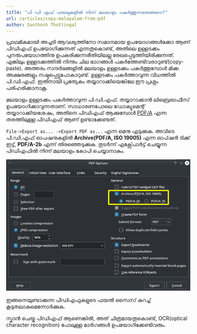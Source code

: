 ```yaml
---
title: "പി ഡി എഫ് ഫയലുകളിൽ നിന്ന് മലയാളം പകർത്തുന്നതെങ്ങനെ?"
url: /articles/copy-malayalam-from-pdf
author: Santhosh Thottingal
---
```


പ്രാഥമികമായി അച്ചടി ആവശ്യത്തിനോ സമാനമായ ഉപയോഗങ്ങൾക്കോ ആണ് പിഡിഎഫ് ഉപയോഗിക്കുന്നത് എന്നതുകൊണ്ട്, അതിലെ ഉള്ളടക്കം പുനരുപയോഗത്തിനു ഉപകരിക്കുന്നരീതിയിലല്ല രേഖപ്പെടുത്തിയിരിക്കുന്നത്. എങ്കിലും ഉള്ളടക്കത്തിൽ നിന്നും ചില ഭാഗങ്ങൾ പകർത്തേണ്ടിവരാറുണ്ട്(copy-paste). അത്തരം സന്ദർഭങ്ങളിൽ മലയാളം ഉള്ളടക്കം പകർത്തുമ്പോൾ മിക്ക അക്ഷരങ്ങളും നഷ്ടപ്പെട്ടുപോകാറുണ്ട്. ഉള്ളടക്കം പകർത്താവുന്ന വിധത്തിൽ പി.ഡി.എഫ്. ഇതിനായി പ്രത്യേകം തയ്യാറാക്കിയെങ്കിലേ ഈ പ്രശ്നം പരിഹരിക്കാനാകൂ.

മലയാളം ഉള്ളടക്കം പകർത്താവുന്ന പി.ഡി.എഫ്. തയ്യാറാക്കാൻ ലിബ്രെഓഫീസ് ഉപയോഗിക്കാവുന്നതാണ്. സാധാരണപോലെ ഡോക്യുമെന്റ് തയ്യാറാക്കിയശേഷം, അതിനെ പിഡിഎഫ് ആക്കുമ്പോൾ [PDF/A](https://en.wikipedia.org/wiki/PDF/A) എന്ന തരത്തിലുള്ള പിഡിഎഫ് ആണ് ഉണ്ടാക്കേണ്ടത്.

`File->Export as... ->Export PDF as...` എന്ന മെനു എടുക്കുക. അവിടെ പി.ഡി.എഫ് ഓപഷനുകളിൽ **Archive(PDF/A, ISO 19005)** എന്ന ഓപ്ഷൻ ടിക്ക് ഇട്ട്, **PDF/A-2b** എന്ന് തിരഞ്ഞെടുക്കുക. തുടർന്ന് എക്സ്പോർട്ട് ചെയ്യുന്ന പിഡിഎഫിൽ നിന്ന് മലയാളം കോപി ചെയ്യാനാകും.

![img](./images/pdf-a-libreoffice.png)

ഇങ്ങനെയുണ്ടാക്കുന്ന പിഡിഎഫുകളുടെ ഫയൽ സൈസ് കുറച്ച് കൂടുതലാകുമെന്നോർക്കുക.

സ്കാൻ ചെയ്ത പിഡിഎഫ് ആണെങ്കിൽ, അത് ചിത്രമായതുകൊണ്ട്, OCR(optical character recognition) പോലുള്ള മാർഗങ്ങൾ ഉപയോഗിക്കേണ്ടിവരും.
